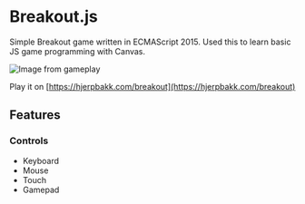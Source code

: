 # Breakout.js

Simple Breakout game written in ECMAScript 2015. Used this to learn basic JS game programming with Canvas.

![Image from gameplay](/doc/gameplay-image.png|width=480px)

Play it on [https://hjerpbakk.com/breakout](https://hjerpbakk.com/breakout)

## Features

### Controls

- Keyboard
- Mouse
- Touch
- Gamepad
